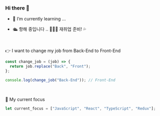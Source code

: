 ### Hi there 👋

- 🌱 I’m currently learning ...

- 🛳️ 항해 중입니다 .. 🌊🌊🌊 재취업 준비! 💦
<br>

👉 I want to change my job from Back-End to Front-End
```JavaScript
const change_job = (job) => {
  return job.replace("Back", "Front");
};

console.log(change_job("Back-End")); // Front-End
```
<br>

🎯 My current focus
```JavaScript
let current_focus = ["JavaScript", "React", "TypeScript", "Redux"];
```
